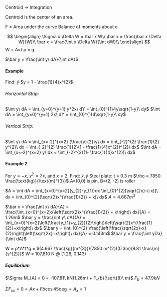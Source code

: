 Centroid -> Integration

Centroid is the center of an area.

F = Area  under the curve
Balance of moments about o

$$
\begin{align}
\Sigma x \Delta W = \bar x W\\
\bar x = \frac{\bar x \Delta W}{W}\\
\bar x = \frac{\int x \Delta W}{\int dW}\\
\end{align}
$$
W = A×t ρ × g

$\bar y = \frac{\int y\ dA}{\int dA}$ 

#### Example
Find: $\bar y$
$y = 1 - \frac{1}{4}x^{2}$

###### Horizontal Strip:
$\int y\ dA = \int_{y=0}^{y=1} y*2x\ dY = \int_{0}^{1}4y\sqrt{1-y}\ dy$
$\int dA = \int_{y=0}^{y=1} 2x\ dY = \int_{0}^{1}4\sqrt{1-y}\ dy$
###### Vertical Strip:
$\int y\ dA = \int_{x=-2}^{x=2} (\frac{y}{2})y\ dx = \int_{-2}^{2} \frac{1}{2} y^{2}\ dx = \int_{-2}^{2} \frac{1}{2}(1 - \frac{1}{4}x^{2})^{2}\ dx$
$\int dA = \int_{x=-2}^{x=2} y\ dx = \int_{-2}^{2}(1- \frac{1}{4}x^{2})\ dx$

#### Example 2
For $y = -x$, $y^{2}= 2x$, and $x=2$, Find: $\bar x, \bar y$
Steel plate:
t = 0.3 m
$\rho = 7850 \frac{\text{kg}}{\text{m}^{3}}$
A=(0,0) is pin, B=(2, -2) is roller

$A = \int dA = \int_{x=0}^{x=2}(y_{2}-y_{1})dx \int_{0}^{2}[\sqrt{2x}-(-x)]\ dx = \int_{0}^{2}(\sqrt{2}x^{\frac{1}{2}} + x)\ dx$
$A = 4.667 m^{3}$

$\bar x = \frac{\int x\ dA}{A} = \frac{\int_{x=0}^{x=2}x\left(\sqrt{2}x^{\frac{1}{2}} + x\right)\ dx}{A} = 1.26m$ 
$\bar y = \frac{\int y\ dA}{A} = \int_{x=0}^{x=2}\left(\frac{y_{1}+y_{2}}{2}\right)\left(\sqrt{2}x^{\frac{1}{2}}+x\right)\ dx$ 
$\bar y = \int_{0}^{2} \frac{\left(\frac{\sqrt{2x}-x}{2}\right)\left(\sqrt{2x}+x\right)\ dx}{A} = 0.143m$ 
$\bar y = \frac{\iint yDa}{\iint dA}$

W = ρ\*A\*t\*g = $(4.667 \frac{kg}{m^{3}})(7850 m^{2})(0.3m)(9.81 \frac{m}{s^{2}})$
W = 107,810 N @ (1.26, 0.143)

##### Equilibrium
$\Sigma M_{A} = 0 = -107,81\ kN(1.26m) + F_{b}(\sqrt{8}\ m)$ 
$F_{b}=47.9 kN$

$\Sigma F_{xx}= 0 = Ax + Fb \cos45\deg = A_{x} = 1$ 